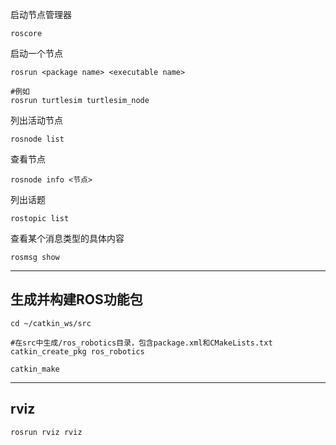 启动节点管理器
```
roscore
```

启动一个节点
```
rosrun <package name> <executable name>

#例如
rosrun turtlesim turtlesim_node
```

列出活动节点
```
rosnode list
```

查看节点
```
rosnode info <节点>
```

列出话题
```
rostopic list
```

查看某个消息类型的具体内容
```
rosmsg show
```

---


## 生成并构建ROS功能包

```
cd ~/catkin_ws/src

#在src中生成/ros_robotics目录，包含package.xml和CMakeLists.txt
catkin_create_pkg ros_robotics

catkin_make
```

---

## rviz

```
rosrun rviz rviz
```